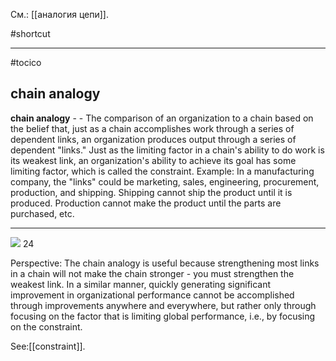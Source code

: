 См.: [[аналогия цепи]].

#shortcut




<hr/>

#tocico

## chain analogy

<b>chain analogy</b> -  - The comparison of an organization to a chain based on the belief that, just as a chain accomplishes work through a series of dependent links, an organization produces output through a series of dependent "links." Just as the limiting factor in a chain's ability to do work is its weakest link, an organization's ability to achieve its goal has some limiting factor, which is called the constraint. 
Example: In a manufacturing company, the "links" could be marketing, sales, engineering, procurement, production, and shipping. Shipping cannot ship the product until it is produced. Production cannot make the product until the parts are purchased, etc. 
<hr/>
<img src="./tocico_dictionary_2nd_editio-24_1.jpg"/>
24 


Perspective: The chain analogy is useful because strengthening most links in a chain will not make the chain stronger - you must strengthen the weakest link. In a similar manner, quickly generating significant improvement in organizational performance cannot be accomplished through improvements anywhere and everywhere, but rather only through focusing on the factor that is limiting global performance, i.e., by focusing on the constraint. 



See:[[constraint]].
